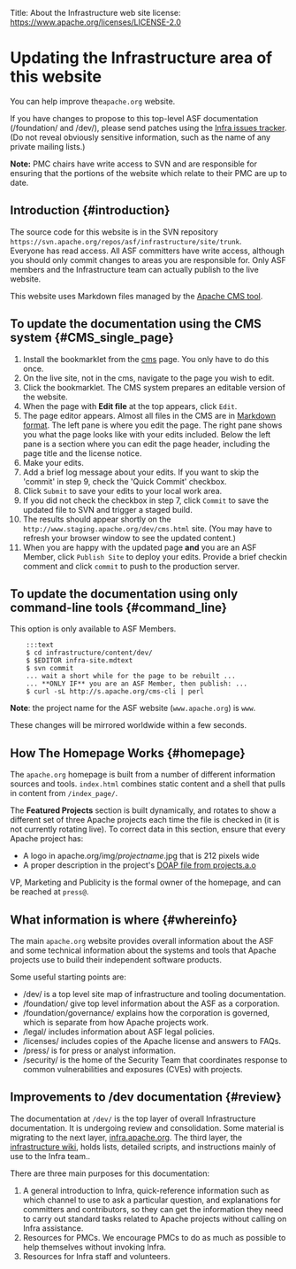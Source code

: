 Title: About the Infrastructure web site
license: https://www.apache.org/licenses/LICENSE-2.0

# Updating the Infrastructure area of this website

You can help improve the`apache.org` website.

If you have changes to propose to this top-level ASF
documentation (/foundation/ and /dev/), please send patches using the [Infra issues
tracker](http://issues.apache.org/jira/browse/INFRA). (Do not reveal
obviously sensitive information, such as the name of any private mailing
lists.) 

**Note:** PMC chairs have write access to SVN and are responsible
for ensuring that the portions of the website which relate to their PMC are
up to date.


## Introduction  {#introduction}

The source code for this website is in the SVN repository
`https://svn.apache.org/repos/asf/infrastructure/site/trunk`.  
Everyone has read access. All ASF committers have write access, although 
you should only commit changes to areas you are responsible for. 
Only ASF members and the Infrastructure team can actually publish 
to the live website.

This website uses Markdown files managed by the [Apache CMS tool](cmsref.html).

## To update the documentation using the CMS system  {#CMS_single_page}

1. Install the bookmarklet from the [cms](https://cms.apache.org/) page.
  You only have to do this once.
1. On the live site, not in the cms, navigate to the page you wish to edit.
1. Click the bookmarklet. The CMS system prepares an editable version of the website.
1. When the page with **Edit file** at the top appears, click `Edit`.
1. The page editor appears. Almost all files in the CMS are in <a href="https://www.markdownguide.org/basic-syntax" target="_blank">Markdown format</a>. The left pane is where you edit the page. The right pane shows you what the page looks like with your edits included. Below the left pane is a section where you can edit the page header, including the page title and the license notice.
1. Make your edits.
1. Add a brief log message about your edits. If you want to skip the 'commit' in step 9, check the 'Quick Commit' checkbox.
1. Click `Submit` to save your edits to your local work area.
1. If you did not check the checkbox in step 7, click `Commit` to save the updated file to SVN and trigger a staged build. 
1. The results should appear shortly on the `http://www.staging.apache.org/dev/cms.html` site.
  (You may have to refresh your browser window to see the updated content.)
1. When you are happy with the updated page **and** you are an ASF Member, click `Publish Site` to deploy your edits. Provide a brief checkin comment and click `commit` to push to the production server.

## To update the documentation using only command-line tools  {#command_line}

This option is only available to ASF Members.

```
    :::text
    $ cd infrastructure/content/dev/
    $ $EDITOR infra-site.mdtext
    $ svn commit
    ... wait a short while for the page to be rebuilt ...
    ... **ONLY IF** you are an ASF Member, then publish: ...
    $ curl -sL http://s.apache.org/cms-cli | perl
```

**Note**: the project name for the ASF website (`www.apache.org`) is `www`.

These changes will be mirrored worldwide within a few seconds.


## How The Homepage Works  {#homepage}

The `apache.org` homepage is built from a number of different 
information sources and tools. `index.html` combines static content and a shell that pulls in content 
from `/index_page/`.

The **Featured Projects** section is built dynamically, and rotates 
to show a different set of three Apache projects each time the file 
is checked in (it is not currently rotating live). To correct data 
in this section, ensure that every Apache project has:

- A logo in apache.org/img/_projectname_.jpg that is 212 pixels wide
- A proper description in the project's [DOAP file from projects.a.o](https://svn.apache.org/repos/asf/comdev/projects.apache.org/data/projects.xml)

VP, Marketing and Publicity is the formal owner of the homepage, and 
can be reached at `press@`.


## What information is where  {#whereinfo}

The main `apache.org` website provides overall information about the ASF 
and some technical information about the systems and 
tools that Apache projects use to build their independent software products.

Some useful starting points are:

- /dev/ is a top level site map of infrastructure and tooling documentation.
- /foundation/ give top level information about the ASF as a corporation.
- /foundation/governance/ explains how the corporation is governed, which is separate from how Apache projects work.
- /legal/ includes information about ASF legal policies.
- /licenses/ includes copies of the Apache license and answers to FAQs.
- /press/ is for press or analyst information.
- /security/ is the home of the Security Team that coordinates response to common vulnerabilities and exposures (CVEs) with projects.


## Improvements to /dev documentation  {#review}

The documentation at `/dev/` is the top layer of overall Infrastructure documentation. It is undergoing review and consolidation. Some material is migrating to the next layer, [infra.apache.org][1]. The third layer, the [infrastructure wiki][2], holds lists, detailed scripts, and instructions mainly of use to the Infra team..


There are three main purposes for this documentation:

1. A general introduction to Infra, quick-reference information such as which channel to use to ask a particular question, and explanations for committers and contributors, so they can get the information they need to carry out standard tasks related to Apache projects without calling on Infra assistance.
2. Resources for PMCs. We encourage PMCs to do as much as possible to help themselves without invoking Infra.
3. Resources for Infra staff and volunteers.


  [1]: https://infra.apache.org
  [2]: https://cwiki.apache.org/confluence/display/INFRA/Index
